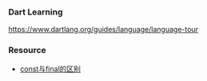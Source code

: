 ### Dart Learning

https://www.dartlang.org/guides/language/language-tour

### Resource
- [const与final的区别](http://han.guokai.blog.163.com/blog/static/136718271201321911119331/)
